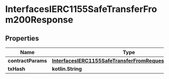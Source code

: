 
# InterfacesIERC1155SafeTransferFrom200Response

## Properties
Name | Type | Description | Notes
------------ | ------------- | ------------- | -------------
**contractParams** | [**InterfacesIERC1155SafeTransferFromRequestContractParams**](InterfacesIERC1155SafeTransferFromRequestContractParams.md) |  | 
**txHash** | **kotlin.String** |  | 



